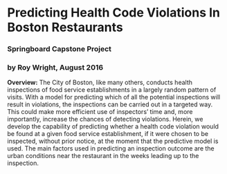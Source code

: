 # Predicting Health Code Violations In Boston Restaurants
### Springboard Capstone Project 
### by Roy Wright, August 2016

**Overview:** The City of Boston, like many others, conducts health inspections of food service establishments in a largely random pattern of visits. With a model for predicting which of all the potential inspections will result in violations, the inspections can be carried out in a targeted way. This could make more efficient use of inspectors’ time and, more importantly, increase the chances of detecting violations. 
Herein, we develop the capability of predicting whether a health code violation would be found at a given food service establishment, if it were chosen to be inspected, without prior notice, at the moment that the predictive model is used. The main factors used in predicting an inspection outcome are the urban conditions near the restaurant in the weeks leading up to the inspection.

